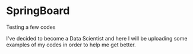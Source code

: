 # SpringBoard
Testing a few codes

I've decided to become a Data Scientist and here I will be uploading some examples of my codes in order to help me get better.
